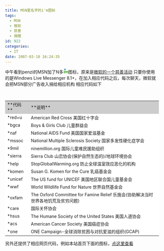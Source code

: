 ```yaml
---
title: MSN里名字的i'm图标
tags:
  - MSN
  - 微软
  - 慈善
  - 捐赠
id: 922
categories:
  - IT
date: 2007-03-10 16:24:35
---
```


中午看到penzi的MSN加了N多![](/images/2007/03/10_12770.gif)图标，原来是[微软的一个慈善活动](http://im.live.com/Messenger/IM/Causes/)
只要你使用的是Windows Live Messenger 8.1+，在加入相应代码之后，每次聊天，微软就会把MSN部分广告收入捐给相应机构
相应代码如下

&nbsp;
<table cellspacing="1" cellpadding="4" bgcolor="#666666" border="0">    <tbody>        <tr>            <td width="66" bgcolor="#cccccc">**代码**</td>            <td width="475" bgcolor="#cccccc">**说明**</td>        </tr>        <tr>            <td bgcolor="#ffffff">*red+u</td>            <td bgcolor="#ffffff">American Red Cross 美国红十字会</td>        </tr>        <tr>            <td bgcolor="#ffffff">*bgca</td>            <td bgcolor="#ffffff">Boys &amp; Girls Club 儿童群益会</td>        </tr>        <tr>            <td bgcolor="#ffffff">*naf</td>            <td bgcolor="#ffffff">National AIDS Fund 美国国家爱滋基金</td>        </tr>        <tr>            <td bgcolor="#ffffff">*mssoc</td>            <td bgcolor="#ffffff">National Multiple Sclerosis Society 国家多发性硬化症学会</td>        </tr>        <tr>            <td bgcolor="#ffffff">*9mil</td>            <td bgcolor="#ffffff">ninemillion.org 国际儿童难民援助组织</td>        </tr>        <tr>            <td bgcolor="#ffffff">*sierra</td>            <td bgcolor="#ffffff">Sierra Club 山峦协会(保护自然生态的)/地球环境协会</td>        </tr>        <tr>            <td bgcolor="#ffffff">*help</td>            <td bgcolor="#ffffff">StopGlobalWarming.org 防止全球温室效应恶化的机构</td>        </tr>        <tr>            <td bgcolor="#ffffff">*komen</td>            <td bgcolor="#ffffff">Susan G. Komen for the Cure 乳癌基金会</td>        </tr>        <tr>            <td bgcolor="#ffffff">*unicef</td>            <td bgcolor="#ffffff">The US fund for UNICEF 美国地区联合国儿童基金会</td>        </tr>        <tr>            <td bgcolor="#ffffff">*wwf</td>            <td bgcolor="#ffffff">World Wildlife Fund for Nature 世界自然基金会</td>        </tr>        <tr>            <td bgcolor="#ffffff">*oxfam</td>            <td bgcolor="#ffffff">The Oxford Committee for Famine Relief 乐施会(协助解决当时世界各地饥荒及贫穷问题)</td>        </tr>        <tr>            <td bgcolor="#ffffff">*care</td>            <td bgcolor="#ffffff">国际关怀协会</td>        </tr>        <tr>            <td bgcolor="#ffffff">*hsus</td>            <td bgcolor="#ffffff">The Humane Society of the United States 美国人道协会</td>        </tr>        <tr>            <td bgcolor="#ffffff">*acs</td>            <td bgcolor="#ffffff">American Cancer Society 美国癌症协会</td>        </tr>        <tr>            <td bgcolor="#ffffff">*one</td>            <td bgcolor="#ffffff">ONE Campaign-全球消除贫困与对抗爱滋的组织(GCAP)</td>        </tr>    </tbody></table>

另外还提供了相应网页代码，例如本站首页下面的图标，[点这里查看](http://im.live.com/Messenger/IM/Contribute/)